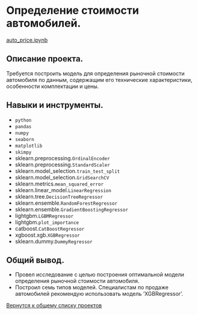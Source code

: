 # Определение стоимости автомобилей.

[auto_price.ipynb](auto_price.ipynb "notebook.ipynb")


## Описание проекта.

Требуется построить модель для определения рыночной стоимости автомобиля по данным, содержащим его технические характеристики, особенности комплектации и цены.  


## Навыки и инструменты.

* `python`
* `pandas`  
* `numpy`  
* `seaborn`  
* `matplotlib`  
* `skimpy`
* sklearn.preprocessing.`OrdinalEncoder`
* sklearn.preprocessing.`StandardScaler`
* sklearn.model_selection.`train_test_split`
* sklearn.model_selection.`GridSearchCV`
* sklearn.metrics.`mean_squared_error`
* sklearn.linear_model.`LinearRegression`
* sklearn.tree.`DecisionTreeRegressor`
* sklearn.ensemble.`RandomForestRegressor`
* sklearn.ensemble.`GradientBoostingRegressor`
* lightgbm.`LGBMRegressor`
* lightgbm.`plot_importance`
* catboost.`CatBoostRegressor`
* xgboost.xgb.`XGBRegressor`
* sklearn.dummy.`DummyRegressor`


## Общий вывод.

* Провел исследование с целью построения оптимальной модели определения рыночной стоимости автомобиля.
* Построил семь типов моделей. Специалистам по продаже автомобилей рекомендую использовать модель ‘XGBRegressor’.

[Вернутся к общему списку проектов](../README.md)